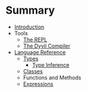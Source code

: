 # Summary

* [Introduction](README.md)
* Tools
   * [The REPL](repl.md)
   * [The Dyvil Compiler](dyvil-compiler.md)
* [Language Reference](language-reference.md)
   * [Types](types.md)
       * [Type Inference](type-inference.md)
   * [Classes](classes.md)
   * Functions and Methods
   * [Expressions](expressions.md)

